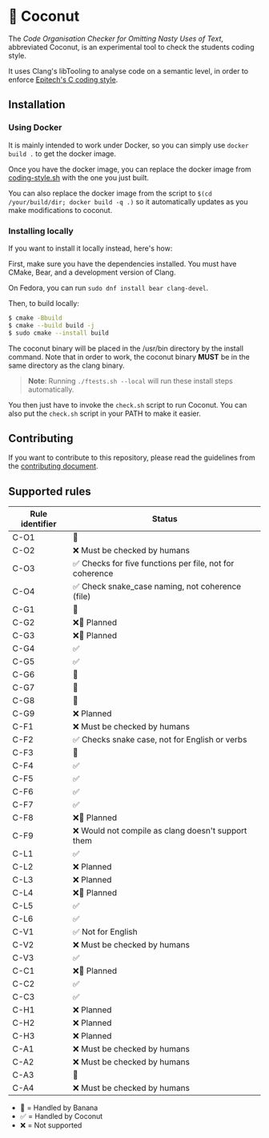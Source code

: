 # 🥥 Coconut

The *Code Organisation Checker for Omitting Nasty Uses of Text*, abbreviated Coconut, is an experimental tool to check the students coding style.

It uses Clang's libTooling to analyse code on a semantic level, in order to enforce [Epitech&#39;s C coding style](https://intra.epitech.eu/file/Public/technical-documentations/C/epitech_c_coding_style.pdf).

## Installation

### Using Docker

It is mainly intended to work under Docker, so you can simply use `docker build .` to get the docker image.

Once you have the docker image, you can replace the docker image from [coding-style.sh](https://github.com/Epitech/coding-style-checker) with the one you just built.

You can also replace the docker image from the script to `$(cd /your/build/dir; docker build -q .)` so it automatically updates as you make modifications to coconut.

### Installing locally

If you want to install it locally instead, here's how:

First, make sure you have the dependencies installed. You must have CMake, Bear, and a development version of Clang.

On Fedora, you can run `sudo dnf install bear clang-devel`.

Then, to build locally:

```sh
$ cmake -Bbuild
$ cmake --build build -j
$ sudo cmake --install build
```

The coconut binary will be placed in the /usr/bin directory by the install command. Note that in order to work, the coconut binary **MUST** be in the same directory as the clang binary.

> **Note**: Running `./ftests.sh --local` will run these install steps automatically.

You then just have to invoke the `check.sh` script to run Coconut. You can also put the `check.sh` script in your PATH to make it easier.

## Contributing

If you want to contribute to this repository, please read the guidelines from the [contributing document](CONTRIBUTING.md).

## Supported rules

| Rule identifier | Status                                                   |
| --------------- | -------------------------------------------------------- |
| C-O1            | 🍌                                                       |
| C-O2            | ❌ Must be checked by humans                             |
| C-O3            | ✅ Checks for five functions per file, not for coherence |
| C-O4            | ✅ Check snake_case naming, not coherence (file)         |
| C-G1            | 🍌                                                       |
| C-G2            | ❌🍌 Planned                                             |
| C-G3            | ❌🍌 Planned                                             |
| C-G4            | ✅                                                       |
| C-G5            | ✅                                                       |
| C-G6            | 🍌                                                       |
| C-G7            | 🍌                                                       |
| C-G8            | 🍌                                                       |
| C-G9            | ❌ Planned                                               |
| C-F1            | ❌ Must be checked by humans                             |
| C-F2            | ✅ Checks snake case, not for English or verbs           |
| C-F3            | 🍌                                                       |
| C-F4            | ✅                                                       |
| C-F5            | ✅                                                       |
| C-F6            | ✅                                                       |
| C-F7            | ✅                                                       |
| C-F8            | ❌🍌 Planned                                             |
| C-F9            | ❌ Would not compile as clang doesn't support them       |
| C-L1            | ✅                                                       |
| C-L2            | ❌ Planned                                               |
| C-L3            | ❌ Planned                                               |
| C-L4            | ❌🍌 Planned                                             |
| C-L5            | ✅                                                       |
| C-L6            | ✅                                                       |
| C-V1            | ✅ Not for English                                       |
| C-V2            | ❌ Must be checked by humans                             |
| C-V3            | ✅                                                       |
| C-C1            | ❌🍌 Planned                                             |
| C-C2            | ✅                                                       |
| C-C3            | ✅                                                       |
| C-H1            | ❌ Planned                                               |
| C-H2            | ❌ Planned                                               |
| C-H3            | ❌ Planned                                               |
| C-A1            | ❌ Must be checked by humans                             |
| C-A2            | ❌ Must be checked by humans                             |
| C-A3            | 🍌                                                       |
| C-A4            | ❌ Must be checked by humans                             |

- 🍌 = Handled by Banana
- ✅ = Handled by Coconut
- ❌ = Not supported
